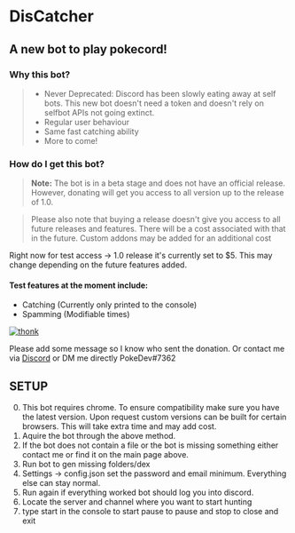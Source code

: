 # DisCatcher

## A new bot to play pokecord!

### Why this bot?

> - Never Deprecated: Discord has been slowly eating away at self bots. This new bot doesn't need a token and doesn't rely on selfbot APIs not going extinct.
> - Regular user behaviour
> - Same fast catching ability
> - More to come!


### How do I get this bot?

> **Note:** The bot is in a beta stage and does not have an official release. However, donating will get you access to all version
up to the release of 1.0.
 
> Please also note that buying a release doesn't give you access to all future releases and features. There will be a cost associated with
that in the future.
> Custom addons may be added for an additional cost

Right now for test access -> 1.0 release it's currently set to $5. This may change depending on the future features added.
#### Test features at the moment include:
- Catching (Currently only printed to the console)
- Spamming (Modifiable times)

[![thonk](https://www.paypalobjects.com/en_US/i/btn/btn_donate_SM.gif)](https://www.paypal.com/cgi-bin/webscr?cmd=_s-xclick&hosted_button_id=LZWYK3YEQHHW8&source=url)

Please add some message so I know who sent the donation. Or contact me via [Discord](https://discord.gg/GqyNx2t) or DM me directly PokeDev#7362

## SETUP
0. This bot requires chrome. To ensure compatibility make sure you have the latest version. Upon request custom versions can be built for certain browsers. This will take extra time and may add cost.
1. Aquire the bot through the above method.
2. If the bot does not contain a file or the bot is missing something either contact me or find it on the main page above.
3. Run bot to gen missing folders/dex
4. Settings -> config.json set the password and email minimum. Everything else can stay normal.
5. Run again if everything worked bot should log you into discord.
6. Locate the server and channel where you want to start hunting
7. type start in the console to start pause to pause and stop to close and exit
